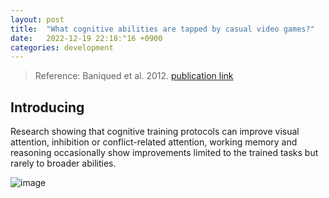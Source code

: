 ```yaml
---
layout: post
title:  "What cognitive abilities are tapped by casual video games?"
date:   2022-12-19 22:18:"16 +0900
categories: development
---
```


> Reference: Baniqued et al. 2012.
[publication link](https://www.ncbi.nlm.nih.gov/pmc/articles/PMC3679476/)

## Introducing

Research showing that cognitive training protocols can improve visual attention, inhibition or conflict-related attention, working memory and reasoning occasionally show improvements limited to the trained tasks but rarely to broader abilities.

![image](https://res.cloudinary.com/dznwwygdp/image/upload/v1671545442/Screen_Shot_2022-12-20_at_11.07.56_PM_wqtfp2.png)
